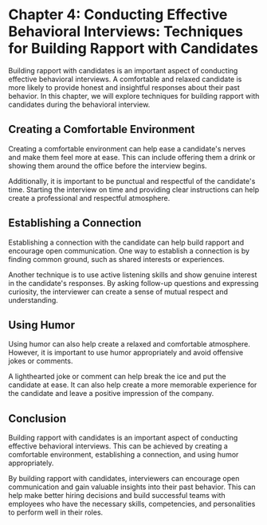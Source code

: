 Chapter 4: Conducting Effective Behavioral Interviews: Techniques for Building Rapport with Candidates
======================================================================================================

Building rapport with candidates is an important aspect of conducting effective behavioral interviews. A comfortable and relaxed candidate is more likely to provide honest and insightful responses about their past behavior. In this chapter, we will explore techniques for building rapport with candidates during the behavioral interview.

Creating a Comfortable Environment
----------------------------------

Creating a comfortable environment can help ease a candidate's nerves and make them feel more at ease. This can include offering them a drink or showing them around the office before the interview begins.

Additionally, it is important to be punctual and respectful of the candidate's time. Starting the interview on time and providing clear instructions can help create a professional and respectful atmosphere.

Establishing a Connection
-------------------------

Establishing a connection with the candidate can help build rapport and encourage open communication. One way to establish a connection is by finding common ground, such as shared interests or experiences.

Another technique is to use active listening skills and show genuine interest in the candidate's responses. By asking follow-up questions and expressing curiosity, the interviewer can create a sense of mutual respect and understanding.

Using Humor
-----------

Using humor can also help create a relaxed and comfortable atmosphere. However, it is important to use humor appropriately and avoid offensive jokes or comments.

A lighthearted joke or comment can help break the ice and put the candidate at ease. It can also help create a more memorable experience for the candidate and leave a positive impression of the company.

Conclusion
----------

Building rapport with candidates is an important aspect of conducting effective behavioral interviews. This can be achieved by creating a comfortable environment, establishing a connection, and using humor appropriately.

By building rapport with candidates, interviewers can encourage open communication and gain valuable insights into their past behavior. This can help make better hiring decisions and build successful teams with employees who have the necessary skills, competencies, and personalities to perform well in their roles.
